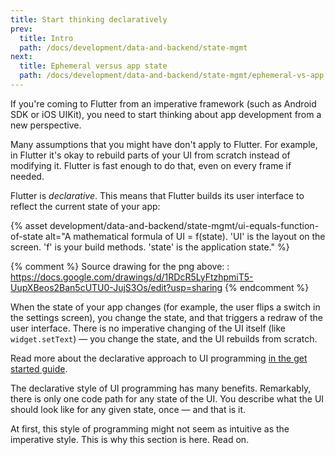 ```yaml
---
title: Start thinking declaratively
prev:
  title: Intro
  path: /docs/development/data-and-backend/state-mgmt
next:
  title: Ephemeral versus app state
  path: /docs/development/data-and-backend/state-mgmt/ephemeral-vs-app
---
```


If you're coming to Flutter from an imperative framework (such as Android SDK or 
iOS UIKit), you need to start thinking about app development from a new 
perspective. 

Many assumptions that you might have don't apply to Flutter. For example, in 
Flutter it's okay to rebuild parts of your UI from scratch instead of modifying 
it. Flutter is fast enough to do that, even on every frame if needed.

Flutter is _declarative_. This means that Flutter builds its user interface to 
reflect the current state of your app:

{% asset development/data-and-backend/state-mgmt/ui-equals-function-of-state alt="A mathematical formula of UI = f(state). 'UI' is the layout on the screen. 'f' is your build methods. 'state' is the application state." %}

{% comment %}
Source drawing for the png above: : https://docs.google.com/drawings/d/1RDcR5LyFtzhpmiT5-UupXBeos2Ban5cUTU0-JujS3Os/edit?usp=sharing
{% endcomment %}

When the state of your app changes (for example, the user flips a switch in the 
settings screen), you change the state, and that triggers a redraw of the user 
interface. There is no imperative changing of the UI itself (like 
`widget.setText`) — you change the state, and the UI rebuilds from scratch.

Read more about the declarative approach to UI programming [in 
the get started guide](/docs/get-started/flutter-for/declarative). 

The declarative style of UI programming has many benefits. Remarkably, there is 
only one code path for any state of the UI. You describe what the UI should look 
like for any given state, once — and that is it.

At first, this style of programming might not seem as intuitive as the
imperative style. This is why this section is here. Read on.